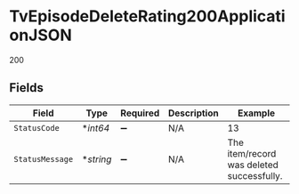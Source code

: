 # TvEpisodeDeleteRating200ApplicationJSON

200


## Fields

| Field                                     | Type                                      | Required                                  | Description                               | Example                                   |
| ----------------------------------------- | ----------------------------------------- | ----------------------------------------- | ----------------------------------------- | ----------------------------------------- |
| `StatusCode`                              | **int64*                                  | :heavy_minus_sign:                        | N/A                                       | 13                                        |
| `StatusMessage`                           | **string*                                 | :heavy_minus_sign:                        | N/A                                       | The item/record was deleted successfully. |